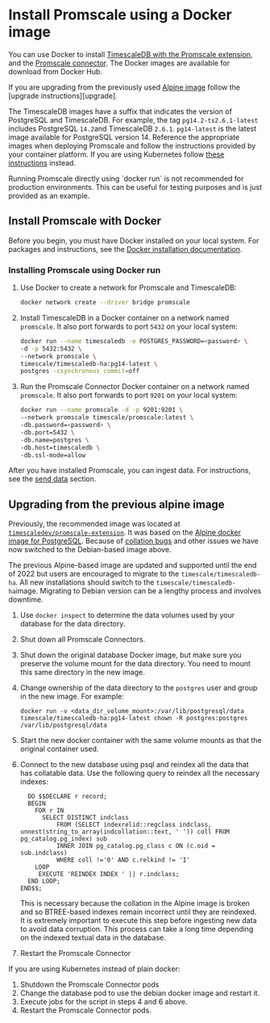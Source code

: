 # Install Promscale using a Docker image
You can use Docker to install 
[TimescaleDB with the Promscale extension][timescaledb-docker-image], 
and the [Promscale connector][promscale-docker-image]. 
The Docker images are available for download from Docker Hub.

If you are upgrading from the previously used [Alpine image][alpine-image]
follow the [upgrade instructions][upgrade].

The TimescaleDB images have a suffix that indicates the version of PostgreSQL
and TimescaleDB. For example, the tag `pg14.2-ts2.6.1-latest` includes
PostgreSQL `14.2`and TimescaleDB `2.6.1`. `pg14-latest` is the latest image
available for PostgreSQL version 14. Reference the appropriate images when
deploying Promscale and follow the instructions provided by your container
platform. If you are using Kubernetes follow [these instructions][promscale-install-kubernetes] instead.

<highlight type="important">
Running Promscale directly using `docker run` is not recommended for production
environments. This can be useful for testing purposes and is just provided as an
example.
</highlight>

## Install Promscale with Docker
Before you begin, you must have Docker installed on your local system. For
packages and instructions, see the [Docker installation documentation][docker-install].

<procedure>

### Installing Promscale using Docker run
1.  Use Docker to create a network for Promscale and TimescaleDB:
    ```bash
    docker network create --driver bridge promscale
    ```
1.  Install TimescaleDB in a Docker container on a network named `promscale`. It
    also port forwards to port `5432` on your local system:
    ```bash
    docker run --name timescaledb -e POSTGRES_PASSWORD=<password> \
    -d -p 5432:5432 \
    --network promscale \
    timescale/timescaledb-ha:pg14-latest \
    postgres -csynchronous_commit=off
    ```
1.  Run the Promscale Connector Docker container on a network named `promscale`.
    It also port forwards to port `9201` on your local system:
    ```bash
    docker run --name promscale -d -p 9201:9201 \
    --network promscale timescale/promscale:latest \
    -db.password=<password> \
    -db.port=5432 \
    -db.name=postgres \
    -db.host=timescaledb \
    -db.ssl-mode=allow
    ```

</procedure>

After you have installed Promscale, you can ingest data.
For instructions, see the [send data][send-data] section.

## Upgrading from the previous alpine image

Previously, the recommended image was located at [`timescaledev/promscale-extension`](https://hub.docker.com/r/timescaledev/promscale-extension).
It was based on the [Alpine docker image for PostgreSQL](https://github.com/docker-library/postgres/blob/e8ebf74e50128123a8d0220b85e357ef2d73a7ec/12/alpine/Dockerfile).
Because of [collation bugs](https://github.com/docker-library/postgres/issues/327) and other issues we have now switched to the Debian-based image above.

The previous Alpine-based image are updated and supported until
the end of 2022 but users are encouraged to migrate to the
`timescale/timescaledb-ha`. All new installations should switch to the
`timescale/timescaledb-ha`image.
<highlight type="note">
Migrating to Debian version can be a lengthy process and involves downtime.
</highlight>

<procedure>

1. Use `docker inspect` to determine the data volumes used by your database for the data directory.
1. Shut down all Promscale Connectors.
1. Shut down the original database Docker image, but make sure you preserve the volume mount
   for the data directory. You need to mount this same directory in the new
   image.
1. Change ownership of the data directory to the `postgres` user and group in
   the new image. For example:

   ```
   docker run -v <data_dir_volume_mount>:/var/lib/postgresql/data timescale/timescaledb-ha:pg14-latest chown -R postgres:postgres /var/lib/postgresql/data
   ```
1. Start the new docker container with the same volume mounts as that the
   original container used.
1. Connect to the new database using psql and reindex all the data that has
   collatable data. Use the following query to reindex all the necessary indexes:

   ```
     DO $$DECLARE r record;
     BEGIN
       FOR r IN
         SELECT DISTINCT indclass
             FROM (SELECT indexrelid::regclass indclass, unnest(string_to_array(indcollation::text, ' ')) coll FROM pg_catalog.pg_index) sub
             INNER JOIN pg_catalog.pg_class c ON (c.oid = sub.indclass)
             WHERE coll !='0' AND c.relkind != 'I'
       LOOP
        EXECUTE 'REINDEX INDEX ' || r.indclass;
     END LOOP;
   END$$;
   ```
   This is necessary because the collation in the Alpine image is broken and so
   BTREE-based indexes remain incorrect until they are reindexed. It is
   extremely important to execute this step before ingesting new data to avoid
   data corruption. This process can take a long time depending on the indexed
   textual data in the database.  

1. Restart the Promscale Connector

</procedure>

If you are using Kubernetes instead of plain docker:
<procedure>

1. Shutdown the Promscale Connector pods
1. Change the database pod to use the debian docker image and restart it.
1. Execute jobs for the script in steps 4 and 6 above.
1. Restart the Promscale Connector pods.

</procedure>

[docker-install]: https://docs.docker.com/get-docker/
[promscale-docker-image]: https://hub.docker.com/r/timescale/promscale/tags
[timescaledb-docker-image]: https://hub.docker.com/r/timescale/timescaledb-ha/tags
[promscale-install-kubernetes]: promscale/:currentVersion:/installation/kubernetes/
[alpine-image]: https://hub.docker.com/r/timescaledev/promscale-extension
[send-data]: promscale/:currentVersion:/send-data/
